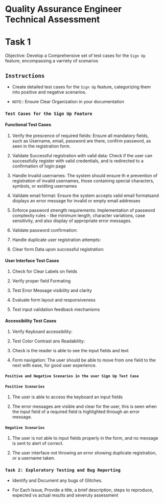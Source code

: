 # Quality Assurance Engineer Technical Assessment

# Task 1

Objective: Develop a Comprehensive set of test cases for the `Sign Up` feature, encompassing a varriety of scenarios

## `Instructions`

- Create detailed test cases for the  `Sign Up` feature, categorizing them into positive and negative scenarios.

- `NOTE`:: Ensure Clear Organization in your documentation

### `Test Cases for the Sign Up Feature`

#### Functional Test Cases

1. Verify the prescence of required fields: Ensure all mandatory fields, such as Username, email, password are there, confirm password, as seen in the registration form.

2. Validate Successful registration with valid data: Check if the user can successfully register with valid credentials, and is redirected to a confirmation of login page

3. Handle Invalid usernames: The system should ensure th e prevention of registration of invalid usernames, those containing special characters, symbols, or exidting usernames

4. Validate email format: Ensure the system accepts valid email formatsand displays an error message for invalid or empty email addresses

5. Enforce password strength requirements: Implementation of password complexity rules - like minimum length, character variations, case sensitivity, and also display of appropriate error messages.

6. Validate password confirmation:

7. Handle duplicate user registration attempts:

8. Clear form Data upon successful registration:

#### User Interface Test Cases

1. Check for Clear Labels on fields

2. Verify proper field Formating

3. Test Error Message visibility and clarity

4. Evaluate form layout and responsiveness

5. Test input validation feedback mechanisms

#### Accessibility Test Cases 

1. Verify Keyboard accessibility:

2. Test Color Contrast ans Readability:

3. Check is the reader is able to see the input fields and text

4. Form navigation: The user should be able to move from one field to the next with ease, for good user experience.

#### `Positive and Negative Scenarios in the user Sign Up Test Case`

#### `Positive Scenarios`

1. The user is able to access the keyboard an input fields

2. The error messages are visible and clear for the user, this is seen when the input field of a required field
   is highlighted through an error message.

#### `Negative Scenarios`

1. The user is not able to input fields properly in the form, and no message is sent to alert of correct.

2. The user interface not throwing an error showing duplicate registration, or a username taken.

### `Task 2: Exploratory Testing and Bug Reporting` 

- Identify and Document any bugs of Glitches.

- For Each Issue, Provide a title, a brief description, steps to reproduce, expected vs actual results and severuty assessment